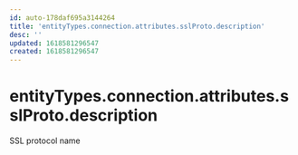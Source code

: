 ```yaml
---
id: auto-178daf695a3144264
title: 'entityTypes.connection.attributes.sslProto.description'
desc: ''
updated: 1618581296547
created: 1618581296547
---
```

# entityTypes.connection.attributes.sslProto.description

SSL protocol name